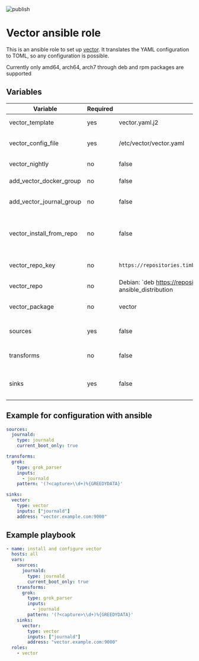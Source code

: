 ![publish](https://github.com/dzervas/ansible-vector/workflows/publish/badge.svg)

# Vector ansible role

This is an ansible role to set up [vector](https://vector.dev).
It translates the YAML configuration to TOML, so any configuration is possible.

Currently only amd64, arch64, arch7 through deb and rpm packages are supported

## Variables

| Variable                                   | Required | Default                | Description
|--------------------------------------------|----------|------------------------|------------
| vector_template | yes | vector.yaml.j2 | path of your vector.yaml template
| vector_config_file | yes | /etc/vector/vector.yaml | system path of your vector.yaml configuration
| vector_nightly | no | false | use vector nightly build
| add_vector_docker_group | no | false | add user vector to group docker
| add_vector_journal_group | no | false | add user vector to group systemd-journal
| vector_install_from_repo | no | false | whether to install vector from packages or install from deb or redhat based repositories
| vector_repo_key | no | `https://repositories.timber.io/public/vector/gpg.3543DB2D0A2BC4B8.key` | configurable repo key, in case repo proxy is used
| vector_repo | no | Debian: `deb https://repositories.timber.io/public/vector/deb/{{ ansible_distribution | lower }} {{ ansible_lsb.codename | lower }} main`<br>Redhat: `https://repositories.timber.io/public/vector/rpm/el/$releasever/$basearch` | configurable repo, in case repo proxy is used
| vector_package | no | vector | option to define vector version with package name
| sources | yes | false | ingest observability data from a wide variety of targets [link](https://vector.dev/docs/reference/configuration/sources/)
| transforms | no | false | shape your data as it moves through your Vector topology [link](https://vector.dev/docs/reference/configuration/transforms/)
| sinks | yes | false | deliver your observability data to a variety of destinations [link](https://vector.dev/docs/reference/configuration/sinks/)

## Example for configuration with ansible
```yaml
sources:
  journald:
    type: journald
    current_boot_only: true

transforms:
  grok:
    type: grok_parser
    inputs:
      - journald
    pattern: '(?<capture>\\d+)%{GREEDYDATA}'

sinks:
  vector:
    type: vector
    inputs: ["journald"]
    address: "vector.example.com:9000"
```

## Example playbook
```yaml
- name: install and configure vector
  hosts: all
  vars:
    sources:
      journald:
        type: journald
        current_boot_only: true
    transforms:
      grok:
        type: grok_parser
        inputs:
          - journald
        pattern: '(?<capture>\\d+)%{GREEDYDATA}'
    sinks:
      vector:
        type: vector
        inputs: ["journald"]
        address: "vector.example.com:9000"
  roles:
    - vector
```
